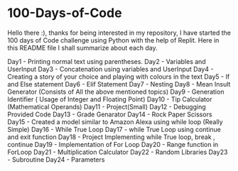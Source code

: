 # 100-Days-of-Code
Hello there :), thanks for being interested in my repository, I have started the 100 days of Code challenge using Python with the help of Replit.
Here in this README file I shall summarize about each day.

Day1 - Printing normal text using parentheses.
Day2 - Variables and UserInput
Day3 - Concatenation using variables and UserInput
Day4 - Creating a story of your choice and playing with colours in the text
Day5 - If and Else statement
Day6 - Elif Statement
Day7 - Nesting
Day8 - Mean Insult Generator (Consists of All the above mentioned topics)
Day9 - Generation Identifier  ( Usage of Integer and Floating Point)
Day10 - Tip Calculator (Mathematical Operands)
Day11 - Project(Small)
Day12 - Debugging Provided Code
Day13 - Grade Genarator
Day14 - Rock Paper Scissors
Day15 - Created a model similar to Amazon Alexa  using while loop (Really Simple)
Day16 - While True Loop
Day17 - while True Loop using continue and exit function
Day18 - Project Implementing while True loop, break , continue
Day19 - Implementation of For Loop
Day20 - Range function in ForLoop
Day21 - Multiplication Calculator
Day22 - Random Libraries
Day23 - Subroutine
Day24 - Parameters
